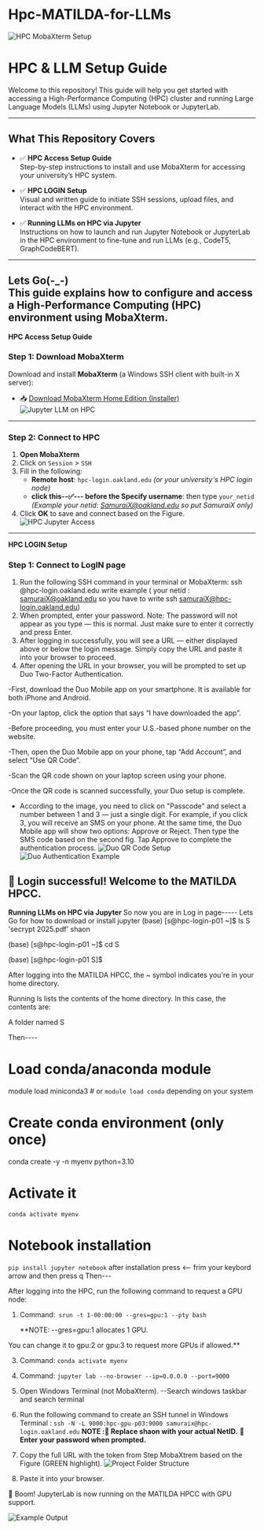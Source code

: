 # Hpc-MATILDA-for-LLMs
![HPC MobaXterm Setup](https://drive.google.com/uc?export=view&id=11Igi8Q8qfuhT5UM3dX9_P7WrQs16xKKa)

#  HPC & LLM Setup Guide

Welcome to this repository! This guide will help you get started with accessing a High-Performance Computing (HPC) cluster and running Large Language Models (LLMs) using Jupyter Notebook or JupyterLab.

---

##  What This Repository Covers

- ✅ **HPC Access Setup Guide**  
  Step-by-step instructions to install and use MobaXterm for accessing your university’s HPC system.

- ✅ **HPC LOGIN Setup**  
  Visual and written guide to initiate SSH sessions, upload files, and interact with the HPC environment.

- ✅ **Running LLMs on HPC via Jupyter**  
  Instructions on how to launch and run Jupyter Notebook or JupyterLab in the HPC environment to fine-tune and run LLMs (e.g., CodeT5, GraphCodeBERT).

---
Lets Go(-_-) <br>
This guide explains how to configure and access a High-Performance Computing (HPC) environment using **MobaXterm**.
---

**HPC Access Setup Guide**
### Step 1: Download MobaXterm

Download and install **MobaXterm** (a Windows SSH client with built-in X server):

- 📥 [Download MobaXterm Home Edition (Installer)](https://mobaxterm.mobatek.net/download-home-edition.html)
![Jupyter LLM on HPC](https://drive.google.com/uc?export=view&id=1-9d6RBBVbpWZh-AdsrkZfnjBxaiRMv2K)

---

### Step 2: Connect to HPC

1. **Open MobaXterm**
2. Click on `Session` > `SSH`
3. Fill in the following:
   - **Remote host**: `hpc-login.oakland.edu` *(or your university's HPC login node)*
   - **click  this--✅--- before the Specify username**: then type `your_netid` *(Example your netid: SamuraiX@oakland.edu so put SamuraiX only)*
4. Click **OK** to save and connect based on the Figure.
![HPC Jupyter Access](https://drive.google.com/uc?export=view&id=1K_rO4MbPJIASB60p-SkIMQYLYGjAU7Rg)

---
**HPC LOGIN Setup**
### Step 1: Connect to LogIN page
1. Run the following SSH command in your terminal or MobaXterm:  ssh <NetId>@hpc-login.oakland.edu  write example ( your netid : samuraiX@oakland.edu so you have to write ssh samuraiX@hpc-login.oakland.edu)
2. When prompted, enter your password.
Note: The password will not appear as you type — this is normal. Just make sure to enter it correctly and press Enter.
3. After logging in successfully, you will see a URL — either displayed above or below the login message. Simply copy the URL and paste it into your browser to proceed.
4. After opening the URL in your browser, you will be prompted to set up Duo Two-Factor Authentication.

-First, download the Duo Mobile app on your smartphone. It is available for both iPhone and Android.

-On your laptop, click the option that says “I have downloaded the app”.

-Before proceeding, you must enter your U.S.-based phone number on the website.

-Then, open the Duo Mobile app on your phone, tap “Add Account”, and select “Use QR Code”.

-Scan the QR code shown on your laptop screen using your phone.

-Once the QR code is scanned successfully, your Duo setup is complete. 
- According to the image, you need to click on "Passcode" and select a number between 1 and 3 — just a single digit. For example, if you click 3, you will receive an SMS on your phone. At the same time, the Duo Mobile app will show two options: Approve or Reject. Then type the SMS code based on the second fig. 
Tap Approve to complete the authentication process.
![Duo QR Code Setup](https://drive.google.com/uc?export=view&id=1ftAgu9teK5rDHRnpTCgNhHE0z1Yc_fn4)
![Duo Authentication Example](https://drive.google.com/uc?export=view&id=1LBJxwfPyMVoJPn_YumUi7FBsTmE3Z-gY)

**🎉 Login successful! Welcome to the MATILDA HPCC.**
---
**Running LLMs on HPC via Jupyter**
So now you are in Log in page----- Lets Go for how to download or install jupyter
(base) [s@hpc-login-p01 ~]$ ls
 S  'secrypt 2025.pdf'   shaon

(base) [s@hpc-login-p01 ~]$ cd S

(base) [s@hpc-login-p01 S]$

After logging into the MATILDA HPCC, the ~ symbol indicates you're in your home directory.

Running ls lists the contents of the home directory. In this case, the contents are:

A folder named S


Then----

# Load conda/anaconda module
module load miniconda3    # or `module load conda` depending on your system

# Create conda environment (only once)
conda create -y -n myenv python=3.10

# Activate it
`conda activate myenv`

# Notebook installation
`pip install jupyter notebook`
after installation press <-- frim your keybord arrow and then press q
Then--- 




After logging into the HPC, run the following command to request a GPU node:


1. Command:` srun -t 1-00:00:00 --gres=gpu:1 --pty bash` <br>

   **NOTE: --gres=gpu:1 allocates 1 GPU.


   
You can change it to gpu:2 or gpu:3 to request more GPUs if allowed.**

3. Command: `conda activate myenv`
4. Command:  `jupyter lab --no-browser --ip=0.0.0.0 --port=9000`
5. Open Windows Terminal (not MobaXterm).    --Search windows taskbar and search terminal
6. Run the following command to create an SSH tunnel in  Windows Terminal :  `ssh -N -L 9000:hpc-gpu-p03:9000 samuraix@hpc-login.oakland.edu`
 **NOTE :🔁 Replace shaon with your actual NetID.**
**🔐 Enter your password when prompted.**
7. Copy the full URL with the token from Step MobaXtrem based on the Figure (GREEN highlight).
![Project Folder Structure](https://drive.google.com/uc?export=view&id=1H8ZCoVirfx55XJ3ftTlOqmS-rRcxGZOU)


8. Paste it into your browser.

🎉 Boom! JupyterLab is now running on the MATILDA HPCC with GPU support.

![Example Output](https://drive.google.com/uc?export=view&id=1S5Jdj8FBmSMKmbZk4pbYeP5ea_EDP5jp)





 
